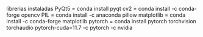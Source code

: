 librerias instaladas
PyQt5 = conda install pyqt
cv2 = conda install -c conda-forge opencv
PIL = conda install -c anaconda pillow
matplotlib = conda install -c conda-forge matplotlib
pytorch = conda install pytorch torchvision torchaudio pytorch-cuda=11.7 -c pytorch -c nvidia